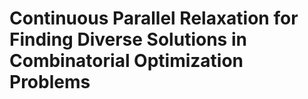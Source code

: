 # Continuous Parallel Relaxation for Finding Diverse Solutions in Combinatorial Optimization Problems
